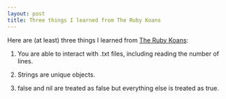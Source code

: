 ```yaml
---
layout: post
title: Three things I learned from The Ruby Koans
---
```


Here are (at least) three things I learned from [The Ruby Koans](http://rubykoans.com/):

 1. You are able to interact with .txt files, including reading the number of lines.

 2. Strings are unique objects.

 3. false and nil are treated as false but everything else is treated as true.


